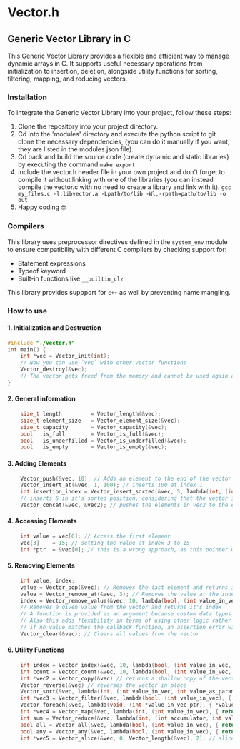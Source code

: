 # Vector.h

## Generic Vector Library in C

This Generic Vector Library provides a flexible and efficient way to manage dynamic arrays in C. It supports useful necessary operations from initialization to insertion, deletion, alongside utility functions for sorting, filtering, mapping, and reducing vectors.

### Installation

To integrate the Generic Vector Library into your project, follow these steps:

1. Clone the repository into your project directory.
2. Cd into the 'modules' directory and execute the python script to git clone the necessary dependencies, (you can do it manually if you want, they are listed in the modules.json file).
3. Cd back and build the source code (create dynamic and static libraries) by executing the command `make export`
4. Include the vector.h header file in your own project and don't forget to compile it without linking with one of the libraries (you can instead compile the vector.c with no need to create a library and link with it). `gcc my_files.c -l:libvector.a -Lpath/to/lib -Wl,-rpath=path/to/lib -o out`
5. Happy coding 🤓

### Compilers

This library uses preprocessor directives defined in the `system_env` module to ensure compatibility with different C compilers by checking support for:

-   Statement expressions
-   Typeof keyword
-   Built-in functions like `__builtin_clz`

This library provides suppport for `c++` as well by preventing name mangling.

### How to use

#### 1. Initialization and Destruction

```c
#include "./vector.h"
int main() {
    int *vec = Vector_init(int);
    // Now you can use `vec` with other vector functions
    Vector_destroy(&vec);
    // The vector gets freed from the memory and cannot be used again as it points to NULL, unless reinitialized
}
```

#### 2. General information

```c
    size_t length         = Vector_length(&vec);
    size_t element_size   = Vector_element_size(&vec);
    size_t capacity       = Vector_capacity(&vec);
    bool   is_full        = Vector_is_full(&vec);
    bool   is_underfilled = Vector_is_underfilled(&vec);
    bool   is_empty       = Vector_is_empty(&vec);
```

#### 3. Adding Elements

```c
    Vector_push(&vec, 10); // Adds an element to the end of the vector
    Vector_insert_at(&vec, 1, 100); // inserts 100 at index 1
    int insertion_index = Vector_insert_sorted(&vec, 5, lambda(int, (int value_in_vec, int value_as_param), { return value_in_vec - value_as_param; }));
    // inserts 5 in it's sorted position, considering that the vector is already sorted and returns the index inserted in
    Vector_concat(&vec, &vec2); // pushes the elements in vec2 to the end of vec
```

#### 4. Accessing Elements

```c
    int value = vec[0]; // Access the first element
    vec[3]    = 15; // setting the value at index 3 to 15
    int *ptr  = &vec[0]; // this is a wrong approach, as this pointer will be pointing to a wrong address when the vector gets resized
```

#### 5. Removing Elements

```c
    int value, index;
    value = Vector_pop(&vec); // Removes the last element and returns it
    value = Vector_remove_at(&vec, 3); // Removes the value at the index 3 and returns it
    index = Vector_remove_value(&vec, 10, lambda(bool, (int value_in_vec, int value_as_param), { return value_in_vec == value_as_param; }))
    // Removes a given value from the vector and returns it's index
    // A function is provided as an argument because costum data types do not get compared using ==
    // Also this adds flexibility in terms of using other logic rather than a simple ==
    // if no value matches the callback function, an assertion error will be raised
    Vector_clear(&vec); // Clears all values from the vector
```

#### 6. Utility Functions

```c
    int index = Vector_index(&vec, 10, lambda(bool, (int value_in_vec, int value_as_param), { return value_in_vec == value_as_param; })) // returns the index of the first value that validates the compare function. If none, raise an assertion error
    int count = Vector_count(&vec, 10, lambda(bool, (int value_in_vec, int value_as_param), { return value_in_vec == value_as_param; })) // returns the number of elements that validate the compare function
    int *vec2 = Vector_copy(&vec) // returns a shallow copy of the vector
    Vector_reverse(&vec) // reverses the vector in place
    Vector_sort(&vec, lambda(int, (int value_in_vec, int value_as_param), { return value_in_vec - value_as_param; })); // Sorts the vector in place according to the sorting function given using merge sort algorithm
    int *vec3 = Vector_filter(&vec, lambda(bool, (int value_in_vec), { return int value_in_vec % 2 == 0; })); // returns a new filtered vector of even numbers
    Vector_foreach(&vec, lambda(void, (int *value_in_vec_ptr), { *value_in_vec_ptr *= 2; })); // multiplies each value in the vector by 2, modifies the vector in place
    int *vec4 = Vector_map(&vec, lambda(int, (int value_in_vec), { return value_in_vec + 2; }), int); // Returns a new vector with each value mapped by the mapper function, the result of the map function is a vector and it's type is specified in the third parameter
    int sum = Vector_reduce(&vec, lambda(int, (int accumulator, int value_in_vec), { return accumulator + value_in_vec; }), 0); // Calculates the sum of elements
    bool all = Vector_all(&vec, lambda(bool, (int value_in_vec), { return value_in_vec == 10; })); // checks to see if all values in the vector verify the callback function (the callback returns true)
    bool any = Vector_any(&vec, lambda(bool, (int value_in_vec), { return value_in_vec == 10; })); // checks to see if any of the values in the vector verify the callback function
    int *vec5 = Vector_slice(&vec, 0, Vector_length(&vec), 2); // slices vec from index 0 to Vector_length(vec) by a step 2 and returns it
```
